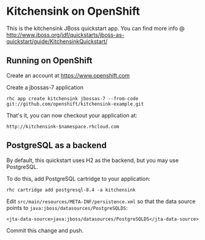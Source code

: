 Kitchensink on OpenShift
=========================

This is the kitchensink JBoss quickstart app.  You can find more info @ http://www.jboss.org/jdf/quickstarts/jboss-as-quickstart/guide/KitchensinkQuickstart/

Running on OpenShift
--------------------

Create an account at https://www.openshift.com

Create a jbossas-7 application

    rhc app create kitchensink jbossas-7 --from-code git://github.com/openshift/kitchensink-example.git

That's it, you can now checkout your application at:

    http://kitchensink-$namespace.rhcloud.com

PostgreSQL as a backend
-----------------------
By default, this quickstart uses H2 as the backend, but you may use
PostgreSQL.

To do this, add PostgreSQL cartridge to your application:

    rhc cartridge add postgresql-8.4 -a kitchensink

Edit `src/main/resources/META-INF/persistence.xml` so that the data
source points to `java:jboss/datasources/PostgreSQLDS`:

    <jta-data-source>java:jboss/datasources/PostgreSQLDS</jta-data-source>

Commit this change and push.
